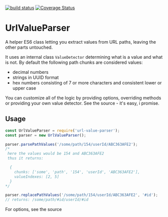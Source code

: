 [![build status](https://api.travis-ci.org/disjunction/url-value-parser.png)](https://travis-ci.org/disjunction/url-value-parser)
[![Coverage Status](https://coveralls.io/repos/github/disjunction/url-value-parser/badge.svg?branch=master&bust=1)](https://coveralls.io/github/disjunction/url-value-parser?branch=master)

# UrlValueParser

A helper ES6 class letting you extract values from URL paths,
leaving the other parts untouched.

It uses an internal class `ValueDetector` determining
what is a value and what is not. By default the following
path chunks are considered values:

* decimal numbers
* strings in UUID format
* hex numbers consisting of 7 or more characters
  and consistent lower or upper case

You can customize all of the logic by providing options,
overriding methods or providing your own value detector.
See the source - it's easy, i promise.

## Usage

```javascript
const UrlValueParser = require('url-value-parser');
const parser = new UrlValueParser();

parser.parsePathValues('/some/path/154/userId/ABC363AFE2');
/*
 here the values would be 154 and ABC363AFE2
 thus it returns:

  {
    chunks: ['some', 'path', '154', 'userId', 'ABC363AFE2'],
    valueIndexes: [2, 5]
  }
*/

parser.replacePathValues('/some/path/154/userId/ABC363AFE2', '#id');
// returns: /some/path/#id/userId/#id
```

For options, see the source
